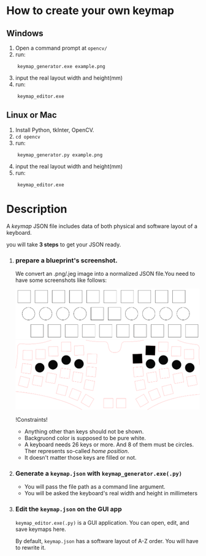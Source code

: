 # How to create your own keymap

## Windows
1. Open a command prompt at `opencv/`
2. run:
```
	keymap_generator.exe example.png
```
3. input the real layout width and height(mm)
4. run:
```
	keymap_editor.exe
```

## Linux or Mac
1. Install Python, tkInter, OpenCV.
2. ```cd opencv```
3. run:
```
	keymap_generator.py example.png
```
4. input the real layout width and height(mm)
5. run:
```
	keymap_editor.exe
``` 

# Description 

A *keymap* JSON file includes data of both physical and software layout of a keyboard.

you will take **3 steps** to get your JSON ready.

1. ### prepare a blueprint's screenshot.

	We convert an .png/.jeg image into a normalized JSON file.You need to have some screenshots like follows:
	
	![standard layout](https://raw.githubusercontent.com/oha-Ohashi/spring-keeb-search/main/opencv/layouts/standard/standard.png)
	![Waihah41](https://github.com/oha-Ohashi/spring-keeb-search/blob/main/opencv/layouts/Waihah41/waihah41.png?raw=true)

	!Constraints! 

    - Anything other than keys should not be shown.
    - Backgruond color is supposed to be pure white.
    - A keyboard needs 26 keys or more. And 8 of them must be circles. Ther represents so-called *home position*.  
	- It doesn't matter those keys are filled or not.

2. ### Generate a `keymap.json` with `keymap_generator.exe(.py)`
	- You will pass the file path as a command line argument.
	- You will be asked the keyboard's real width and height in millimeters

3. ### Edit the `keymap.json` on the GUI app
	`keymap_editor.exe(.py)` is a GUI application. You can open, edit, and save keymaps here.
	
	By default, `keymap.json` has a software layout of A-Z order. You will have to rewrite it.

